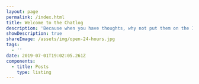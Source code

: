 ```yaml
---
layout: page
permalink: /index.html
title: Welcome to the Chatlog
description: 'Because when you have thoughts, why not put them on the Internet? '
showDescription: true
shareImage: /assets/img/open-24-hours.jpg
tags:
  - ''
date: 2019-07-01T19:02:05.261Z
components:
  - title: Posts
    type: listing
---
```


